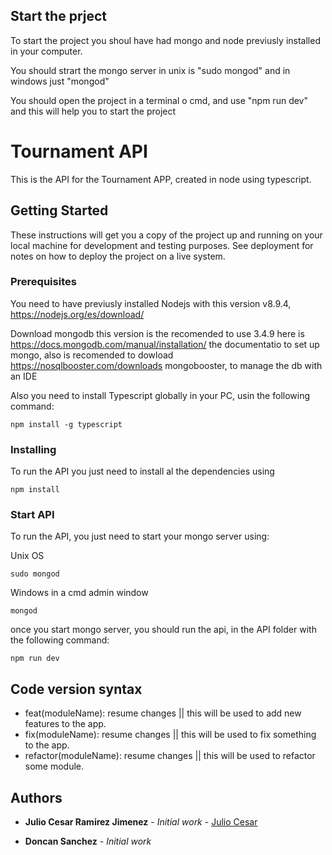
## Start the prject

To start the project you shoul have had mongo and node previusly installed in your computer.

You should strart the mongo server in unix is "sudo mongod" and in windows just "mongod"

You should open the project in a terminal o cmd, and use "npm run dev" and this will help you to start the project 
# Tournament API 

This is the API for the Tournament APP, created in node using typescript. 

## Getting Started

These instructions will get you a copy of the project up and running on your local machine for development and testing purposes. See deployment for notes on how to deploy the project on a live system.

### Prerequisites

You need to have previusly installed Nodejs with this version v8.9.4, https://nodejs.org/es/download/

Download mongodb this version is the recomended to use 3.4.9 here is https://docs.mongodb.com/manual/installation/ the documentatio
to set up mongo, also is recomended to dowload https://nosqlbooster.com/downloads mongobooster, to manage the db with an IDE

Also you need to install Typescript globally in your PC, usin the following command:

```
npm install -g typescript
```


### Installing

To run the API you just need to install al the dependencies using

```
npm install
```

### Start API

To run the API, you just need to start your mongo server using:

Unix OS

```
sudo mongod
```

Windows in a cmd admin window

```
mongod
```
once you start mongo server, you should run the api, in the API folder with the following command:

```
npm run dev
```

## Code version syntax

* feat(moduleName): resume changes || this will be used to add new features to the app. 
* fix(moduleName): resume changes  || this will be used to fix something to the app.
* refactor(moduleName): resume changes  || this will be used to refactor some module.

## Authors

* **Julio Cesar Ramirez Jimenez** - *Initial work* - [Julio Cesar](https://github.com/JulioCesarRamirez)

* **Doncan Sanchez** - *Initial work*

